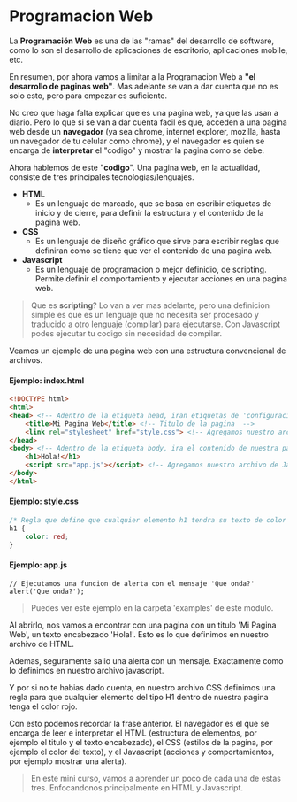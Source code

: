 # Programacion Web

La **Programación Web** es una de las "ramas" del desarrollo de software, como lo son el desarrollo de aplicaciones de escritorio, aplicaciones mobile, etc.

En resumen, por ahora vamos a limitar a la Programacion Web a **"el desarrollo de paginas web"**. Mas adelante se van a dar cuenta que no es solo esto, pero para empezar es suficiente.

No creo que haga falta explicar que es una pagina web, ya que las usan a diario. Pero lo que si se van a dar cuenta facil es que, acceden a una pagina web desde un **navegador** (ya sea chrome, internet explorer, mozilla, hasta un navegador de tu celular como chrome), y el navegador es quien se encarga de **interpretar** el "codigo" y mostrar la pagina como se debe. 

Ahora hablemos de este "**codigo**". Una pagina web, en la actualidad, consiste de tres principales tecnologias/lenguajes.

- **HTML**
  - Es un lenguaje de marcado, que se basa en escribir etiquetas de inicio y de cierre, para definir la estructura y el contenido de la pagina web.
- **CSS**
  - Es un lenguaje de diseño gráfico que sirve para escribir reglas que definiran como se tiene que ver el contenido de una pagina web.
- **Javascript**
  - Es un lenguaje de programacion o mejor definidio, de scripting. Permite definir el comportamiento y ejecutar acciones en una pagina web.

> Que es **scripting**? Lo van a ver mas adelante, pero una definicion simple es que es un lenguaje que no necesita ser procesado y traducido a otro lenguaje (compilar) para ejecutarse. Con Javascript podes ejecutar tu codigo sin necesidad de compilar.

Veamos un ejemplo de una pagina web con una estructura convencional de archivos.
#### Ejemplo: index.html
```HTML
<!DOCTYPE html>
<html>
<head> <!-- Adentro de la etiqueta head, iran etiquetas de 'configuracion' de la pagina  -->
    <title>Mi Pagina Web</title> <!-- Titulo de la pagina  -->
    <link rel="stylesheet" href="style.css"> <!-- Agregamos nuestro archivo de CSS  -->
</head>
<body> <!-- Adentro de la etiqueta body, ira el contenido de nuestra pagina  -->
    <h1>Hola!</h1>
    <script src="app.js"></script> <!-- Agregamos nuestro archivo de Javascript  -->
</body>
</html>
```

#### Ejemplo: style.css

```CSS
/* Regla que define que cualquier elemento h1 tendra su texto de color rojo */
h1 {
    color: red;
}
```
#### Ejemplo: app.js

```JS
// Ejecutamos una funcion de alerta con el mensaje 'Que onda?'
alert('Que onda?');
```

> Puedes ver este ejemplo en la carpeta 'examples' de este modulo.

Al abrirlo, nos vamos a encontrar con una pagina con un titulo 'Mi Pagina Web', un texto encabezado 'Hola!'. Esto es lo que definimos en nuestro archivo de HTML.

Ademas, seguramente salio una alerta con un mensaje. Exactamente como lo definimos en nuestro archivo javascript.

Y por si no te habias dado cuenta, en nuestro archivo CSS definimos una regla para que cualquier elemento del tipo H1 dentro de nuestra pagina tenga el color rojo.

Con esto podemos recordar la frase anterior. El navegador es el que se encarga de leer e interpretar el HTML (estructura de elementos, por ejemplo el titulo y el texto encabezado), el CSS (estilos de la pagina, por ejemplo el color del texto), y el Javascript (acciones y comportamientos, por ejemplo mostrar una alerta).

> En este mini curso, vamos a aprender un poco de cada una de estas tres. Enfocandonos principalmente en HTML y Javascript.